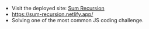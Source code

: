 - Visit the deployed site: [Sum Recursion](https://sum-recursion.netlify.app/)
- https://sum-recursion.netlify.app/
- Solving one of the most common JS coding challenge.
